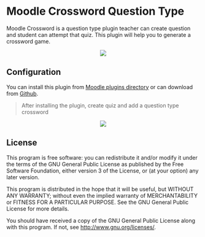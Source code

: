 # Moodle Crossword Question Type

Moodle Crossword is a question type plugin teacher can create question and student can attempt that quiz.
This plugin will help you to generate a crossword game.

<p align="center">
<img src="https://i.imgur.com/S0pRiB6.png?1">
</p>


## Configuration

You can install this plugin from [Moodle plugins directory](https://moodle.org/plugins) or can download from [Github](https://github.com/eLearning-BS23/moodle-qtype_crossword).

> After installing the plugin, create quiz and add a question type crossword


<p align="center">
<img src="https://i.imgur.com/kqh1kMG.png">
</p>



## License

This program is free software: you can redistribute it and/or modify it under
the terms of the GNU General Public License as published by the Free Software
Foundation, either version 3 of the License, or (at your option) any later
version.

This program is distributed in the hope that it will be useful, but WITHOUT ANY
WARRANTY; without even the implied warranty of MERCHANTABILITY or FITNESS FOR A
PARTICULAR PURPOSE.  See the GNU General Public License for more details.

You should have received a copy of the GNU General Public License along with
this program.  If not, see <http://www.gnu.org/licenses/>.
